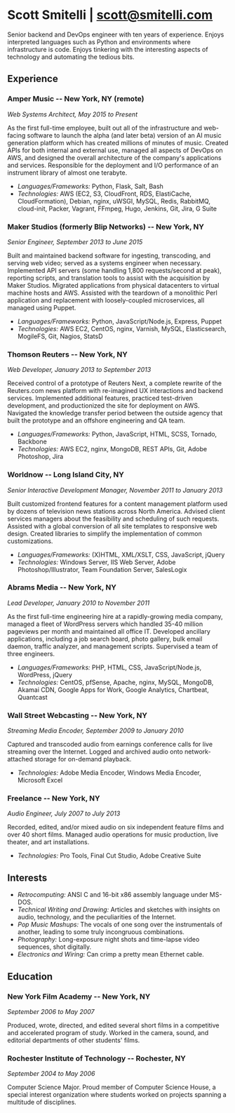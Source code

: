 # Scott Smitelli | <scott@smitelli.com>

Senior backend and DevOps engineer with ten years of experience. Enjoys interpreted languages such as Python and environments where infrastructure is code. Enjoys tinkering with the interesting aspects of technology and automating the tedious bits.

## Experience

### Amper Music -- New York, NY (remote)

_Web Systems Architect, May 2015 to Present_

As the first full-time employee, built out all of the infrastructure and web-facing software to launch the alpha (and later beta) version of an AI music generation platform which has created millions of minutes of music. Created APIs for both internal and external use, managed all aspects of DevOps on AWS, and designed the overall architecture of the company's applications and services. Responsible for the deployment and I/O performance of an instrument library of almost one terabyte.

* _Languages/Frameworks:_ Python, Flask, Salt, Bash
* _Technologies:_ AWS (EC2, S3, CloudFront, RDS, ElastiCache, CloudFormation), Debian, nginx, uWSGI, MySQL, Redis, RabbitMQ, cloud-init, Packer, Vagrant, FFmpeg, Hugo, Jenkins, Git, Jira, G Suite

### Maker Studios (formerly Blip Networks) -- New York, NY

_Senior Engineer, September 2013 to June 2015_

Built and maintained backend software for ingesting, transcoding, and serving web video; served as a systems engineer when necessary. Implemented API servers (some handling 1,800 requests/second at peak), reporting scripts, and translation tools to assist with the acquisition by Maker Studios. Migrated applications from physical datacenters to virtual machine hosts and AWS. Assisted with the teardown of a monolithic Perl application and replacement with loosely-coupled microservices, all managed using Puppet.

* _Languages/Frameworks:_ Python, JavaScript/Node.js, Express, Puppet
* _Technologies:_ AWS EC2, CentOS, nginx, Varnish, MySQL, Elasticsearch, MogileFS, Git, Nagios, StatsD

### Thomson Reuters -- New York, NY

_Web Developer, January 2013 to September 2013_

Received control of a prototype of Reuters Next, a complete rewrite of the Reuters.com news platform with re-imagined UX interactions and backend services. Implemented additional features, practiced test-driven development, and productionized the site for deployment on AWS. Navigated the knowledge transfer period between the outside agency that built the prototype and an offshore engineering and QA team.

* _Languages/Frameworks:_ Python, JavaScript, HTML, SCSS, Tornado, Backbone
* _Technologies:_ AWS EC2, nginx, MongoDB, REST APIs, Git, Adobe Photoshop, Jira

### Worldnow -- Long Island City, NY

_Senior Interactive Development Manager, November 2011 to January 2013_

Built customized frontend features for a content management platform used by dozens of television news stations across North America. Advised client services managers about the feasibility and scheduling of such requests. Assisted with a global conversion of all site templates to responsive web design. Created libraries to simplify the implementation of common customizations.

* _Languages/Frameworks:_ (X)HTML, XML/XSLT, CSS, JavaScript, jQuery
* _Technologies:_ Windows Server, IIS Web Server, Adobe Photoshop/Illustrator, Team Foundation Server, SalesLogix

### Abrams Media -- New York, NY

_Lead Developer, January 2010 to November 2011_

As the first full-time engineering hire at a rapidly-growing media company, managed a fleet of WordPress servers which handled 35-40 million pageviews per month and maintained all office IT. Developed ancillary applications, including a job search board, photo gallery, bulk email daemon, traffic analyzer, and management scripts. Supervised a team of three engineers.

* _Languages/Frameworks:_ PHP, HTML, CSS, JavaScript/Node.js, WordPress, jQuery
* _Technologies:_ CentOS, pfSense, Apache, nginx, MySQL, MongoDB, Akamai CDN, Google Apps for Work, Google Analytics, Chartbeat, Quantcast

### Wall Street Webcasting -- New York, NY

_Streaming Media Encoder, September 2009 to January 2010_

Captured and transcoded audio from earnings conference calls for live streaming over the Internet. Logged and archived audio onto network-attached storage for on-demand playback.

* _Technologies:_ Adobe Media Encoder, Windows Media Encoder, Microsoft Excel

### Freelance -- New York, NY

_Audio Engineer, July 2007 to July 2013_

Recorded, edited, and/or mixed audio on six independent feature films and over 40 short films. Managed audio operations for music production, live theater, and art installations.

* _Technologies:_ Pro Tools, Final Cut Studio, Adobe Creative Suite

## Interests

* _Retrocomputing:_ ANSI C and 16-bit x86 assembly language under MS-DOS.
* _Technical Writing and Drawing:_ Articles and sketches with insights on audio, technology, and the peculiarities of the Internet.
* _Pop Music Mashups:_ The vocals of one song over the instrumentals of another, leading to some truly incongruous combinations.
* _Photography:_ Long-exposure night shots and time-lapse video sequences, shot digitally.
* _Electronics and Wiring:_ Can crimp a pretty mean Ethernet cable.

## Education

### New York Film Academy -- New York, NY

_September 2006 to May 2007_

Produced, wrote, directed, and edited several short films in a competitive and accelerated program of study. Worked in the camera, sound, and editorial departments of other students' films.

### Rochester Institute of Technology -- Rochester, NY

_September 2004 to May 2006_

Computer Science Major. Proud member of Computer Science House, a special interest organization where students worked on projects spanning a multitude of disciplines.
